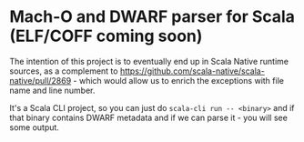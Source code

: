 # Mach-O and DWARF parser for Scala (ELF/COFF coming soon)

The intention of this project is to eventually end up in Scala Native runtime sources,
as a complement to https://github.com/scala-native/scala-native/pull/2869 - 
which would allow us to enrich the exceptions with file name and line number.

It's a Scala CLI project, so you can just do `scala-cli run -- <binary>` and 
if that binary contains DWARF metadata and if we can parse it - you will see some output.
